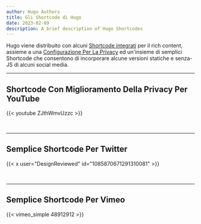 ```yaml
---
author: Hugo Authors
title: Gli Shortcode di Hugo
date: 2023-02-09
description: A brief description of Hugo Shortcodes
---
```


Hugo viene distribuito con alcuni [Shortcode integrati](https://gohugo.io/content-management/shortcodes/#use-hugos-built-in-shortcodes) per il rich content, assieme a una [Configurazione Per La Privacy](https://gohugo.io/about/hugo-and-gdpr/) ed un'insieme di semplici Shortcode che consentono di incorporare alcune versioni statiche e senza-JS di alcuni social media.
<!--more-->
---

## Shortcode Con Miglioramento Della Privacy Per YouTube

{{< youtube ZJthWmvUzzc >}}

<br>

---

## Semplice Shortcode Per Twitter

{{< x user="DesignReviewed" id="1085870671291310081" >}}

<br>

---

## Semplice Shortcode Per Vimeo

{{< vimeo_simple 48912912 >}}
